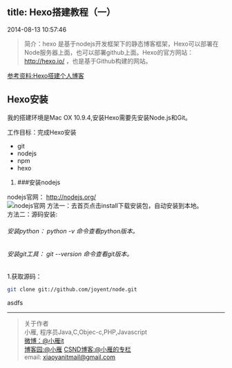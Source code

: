 title: Hexo搭建教程（一）
---

 2014-08-13 10:57:46
 
>简介：hexo 是基于nodejs开发框架下的静态博客框架，Hexo可以部署在Node服务器上面，也可以部署github上面。Hexo的官方网站：http://hexo.io/ ，也是基于Github构建的网站。

[参考资料:Hexo搭建个人博客](http://blog.fens.me/hexo-blog-github/)

## Hexo安装

   我的搭建环境是Mac OX 10.9.4,安装Hexo需要先安装Node.js和Git。

工作目标：完成Hexo安装

  - git
  - nodejs
  - npm
  - hexo
   
1. ###安装nodejs
  
  nodejs官网： http://nodejs.org/   
  ![nodejs官网](http://nodejs.org/images/logo.svg)
  方法一：去首页点击install下载安装包，自动安装到本地。  
  方法二：源码安装:  
######  安装python：  	python -v 命令查看python版本。  
######  安装git工具：  git --version  命令查看git版本。
  
 1.获取源码：
 ``` bash 
 git clone git://github.com/joyent/node.git 
  ```
  
  asdfs
  
  
  
  
  
  
  
  
  
  
  
  
  
  
  
  - - -  
>关于作者  
小雁, 程序员Java,C,Objec-c,PHP,Javascript  
[微博：@小雁it](http://weibo.com/xiaoyanit)  
[博客园:@小雁](http://www.cnblogs.com/xiaoyanit)
[CSND博客:@小雁的专栏](http://blog.csdn.net/af648480314)  
email: xiaoyanitmail@gmail.com